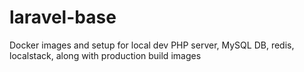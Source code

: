 # laravel-base
Docker images and setup for local dev PHP server, MySQL DB, redis, localstack, along with production build images
